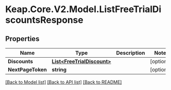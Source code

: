 # Keap.Core.V2.Model.ListFreeTrialDiscountsResponse

## Properties

Name | Type | Description | Notes
------------ | ------------- | ------------- | -------------
**Discounts** | [**List&lt;FreeTrialDiscount&gt;**](FreeTrialDiscount.md) |  | [optional] 
**NextPageToken** | **string** |  | [optional] 

[[Back to Model list]](../README.md#documentation-for-models) [[Back to API list]](../README.md#documentation-for-api-endpoints) [[Back to README]](../README.md)

